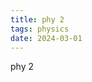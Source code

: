 ```yaml
---
title: phy 2
tags: physics
date: 2024-03-01
---
```

<div data-lang="en">
phy 2
</div>

<div data-lang="zh-TW" style="display: none;">
物理2！！
</div>

